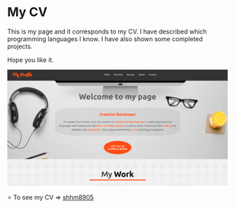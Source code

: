 # My CV

This is my page and it corresponds to my CV. I have described which programming languages I know.
I have also shown some completed projects.

Hope you like it.

<p align="center">
  <img src="https://github.com/shhm8905/template-3/blob/master/public/myprofile.png" />
</p>

⭐️ To see my CV => [shhm8905](https://shhm8905.github.io/My-CV/)
